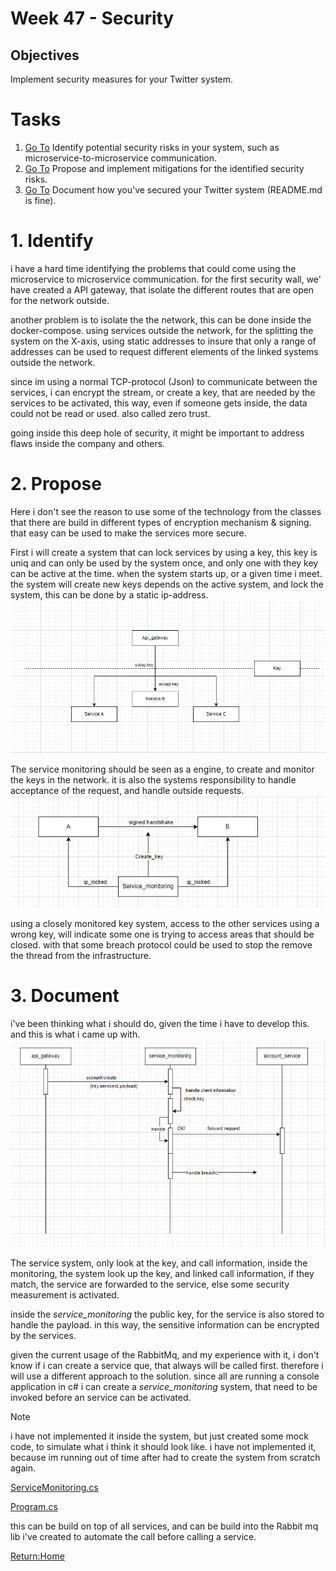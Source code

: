 # Week 47 - Security
## Objectives
  Implement security measures for your Twitter system.

# Tasks
1. [Go To](#1-identify) Identify potential security risks in your system, such as microservice-to-microservice communication.
2. [Go To](#2-propose) Propose and implement mitigations for the identified security risks.
3. [Go To](#3-document) Document how you've secured your Twitter system (README.md is fine).


# 1. Identify
i have a hard time identifying the problems that could come using the microservice to microservice communication.
for the first security wall, we' have created a API gateway, that isolate the different routes that are open for the network outside.

another problem is to isolate the the network, this can be done inside the docker-compose.
using services outside the network, for the splitting the system on the X-axis, using static addresses to insure that only a range of addresses can be used to request different elements of the linked systems outside the network.

since im using a normal TCP-protocol (Json) to communicate between the services, i can encrypt the stream, or create a key, that are needed by the services to be activated, this way, even if someone gets inside, the data could not be read or used. also called zero trust.

going inside this deep hole of security, it might be important to address flaws inside the company and others.

# 2. Propose
Here i don't see the reason to use some of the technology from the classes that there are build in different types of encryption mechanism & signing. that easy can be used to make the services more secure.



First i will create a system that can lock services by using a key, this key is uniq and can only be used by the system once, and only one with they key can be active at the time. when the system starts up, or a given time i meet. the system will create new keys depends on the active system, and lock the system, this can be done by a static ip-address.
![](./img/security.png)


The service monitoring should be seen as a engine, to create and monitor the keys in the network. it is also the systems responsibility to handle acceptance of the request, and handle outside requests.
![](./img/security2.png)

using a closely monitored key system, access to the other services using a wrong key, will indicate some one is trying to access areas that should be closed. with that some breach protocol could be used to stop the remove the thread from the infrastructure.


# 3. Document
i've been thinking what i should do, given the time i have to develop this. and this is what i came up with.
![](./img/security3.png)

The service system, only look at the key, and call information, inside the monitoring, the system look up the key, and linked call information, if they match, the service are forwarded to the service, else some security measurement is activated.

inside the *service_monitoring* the public key, for the service is also stored to handle the payload. in this way, the sensitive information can be encrypted by the services.

given the current usage of the RabbitMq, and my experience with it, i don't know if i can create a service que, that always will be called first. therefore i will use a different approach to the solution. since all are running a console application in c# i can create a *service_monitoring* system, that need to be invoked before an service can be activated. 

>[!NOTE]
> i have not implemented it inside the system, but just created some mock code, to simulate what i think it should look like. i have not implemented it, because im running out of time after had to create the system from scratch again.

[ServiceMonitoring.cs](/ServiceMonitoring/ServiceMonitoring.cs)

[Program.cs](/ServiceMonitoring/Program.cs)

this can be build on top of  all services, and can be build into the Rabbit mq lib i've created to automate the call before calling a service.

[Return:Home](/README.md)